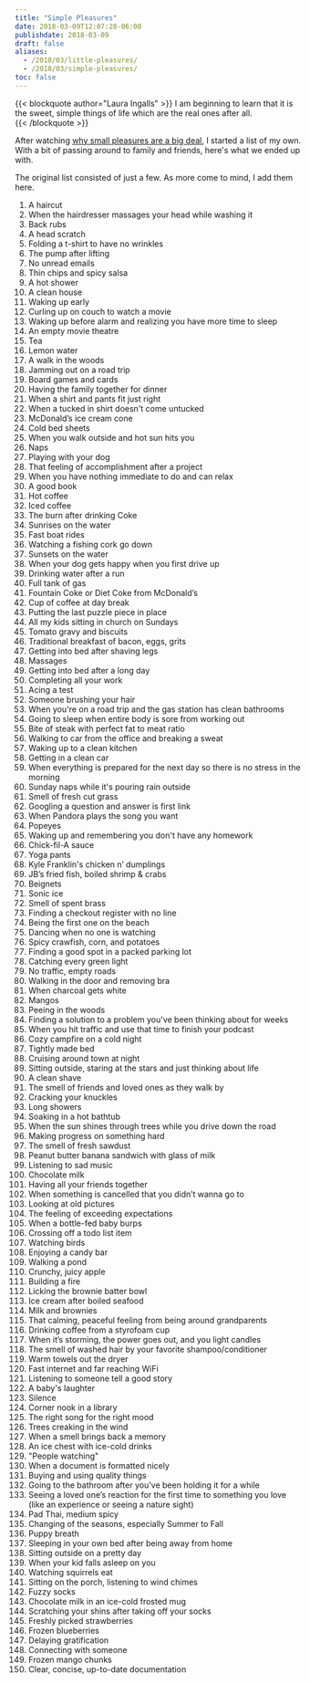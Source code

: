```yaml
---
title: "Simple Pleasures"
date: 2018-03-09T12:07:28-06:00
publishdate: 2018-03-09
draft: false
aliases: 
  - /2018/03/little-pleasures/
  - /2018/03/simple-pleasures/
toc: false
---
```


{{< blockquote author="Laura Ingalls" >}}
I am beginning to learn that it is the sweet, simple things of life which are the real ones after all.  
{{< /blockquote >}}

After watching [why small pleasures are a big deal](https://www.youtube.com/watch?v=6Gv1CqAQVow), I started a list of my own. With a bit of passing around to family and friends, here's what we ended up with. 

The original list consisted of just a few. As more come to mind, I add them here. 

1. A haircut 
1. When the hairdresser massages your head while washing it 
1. Back rubs 
1. A head scratch 
1. Folding a t-shirt to have no wrinkles 
1. The pump after lifting
1. No unread emails
1. Thin chips and spicy salsa 
1. A hot shower 
1. A clean house 
1. Waking up early
1. Curling up on couch to watch a movie 
1. Waking up before alarm and realizing you have more time to sleep 
1. An empty movie theatre 
1. Tea 
1. Lemon water 
1. A walk in the woods 
1. Jamming out on a road trip 
1. Board games and cards 
1. Having the family together for dinner 
1. When a shirt and pants fit just right 
1. When a tucked in shirt doesn't come untucked
1. McDonald’s ice cream cone 
1. Cold bed sheets 
1. When you walk outside and hot sun hits you 
1. Naps 
1. Playing with your dog 
1. That feeling of accomplishment after a project 
1. When you have nothing immediate to do and can relax 
1. A good book 
1. Hot coffee 
1. Iced coffee 
1. The burn after drinking Coke 
1. Sunrises on the water
1. Fast boat rides 
1. Watching a fishing cork go down 
1. Sunsets on the water 
1. When your dog gets happy when you first drive up
1. Drinking water after a run
1. Full tank of gas
1. Fountain Coke or Diet Coke from McDonald’s  
1. Cup of coffee at day break 
1. Putting the last puzzle piece in place 
1. All my kids sitting in church on Sundays
1. Tomato gravy and biscuits 
1. Traditional breakfast of bacon, eggs, grits
1. Getting into bed after shaving legs 
1. Massages 
1. Getting into bed after a long day
1. Completing all your work 
1. Acing a test
1. Someone brushing your hair
1. When you're on a road trip and the gas station has clean bathrooms 
1. Going to sleep when entire body is sore from working out 
1. Bite of steak with perfect fat to meat ratio
1. Walking to car from the office and breaking a sweat 
1. Waking up to a clean kitchen
1. Getting in a clean car 
1. When everything is prepared for the next day so there is no stress in the morning
1. Sunday naps while it's pouring rain outside  
1. Smell of fresh cut grass 
1. Googling a question and answer is first link
1. When Pandora plays the song you want
1. Popeyes
1. Waking up and remembering you don't have any homework 
1. Chick-fil-A sauce 
1. Yoga pants 
1. Kyle Franklin's chicken n’ dumplings 
1. JB’s fried fish, boiled shrimp & crabs 
1. Beignets 
1. Sonic ice 
1. Smell of spent brass 
1. Finding a checkout register with no line 
1. Being the first one on the beach 
1. Dancing when no one is watching 
1. Spicy crawfish, corn, and potatoes 
1. Finding a good spot in a packed parking lot 
1. Catching every green light 
1. No traffic, empty roads
1. Walking in the door and removing bra 
1. When charcoal gets white 
1. Mangos 
1. Peeing in the woods
1. Finding a solution to a problem you've been thinking about for weeks
1. When you hit traffic and use that time to finish your podcast 
1. Cozy campfire on a cold night 
1. Tightly made bed
1. Cruising around town at night
1. Sitting outside, staring at the stars and just thinking about life
1. A clean shave
1. The smell of friends and loved ones as they walk by 
1. Cracking your knuckles
1. Long showers
1. Soaking in a hot bathtub
1. When the sun shines through trees while you drive down the road
1. Making progress on something hard
1. The smell of fresh sawdust
1. Peanut butter banana sandwich with glass of milk 
1. Listening to sad music 
1. Chocolate milk
1. Having all your friends together
1. When something is cancelled that you didn’t wanna go to 
1. Looking at old pictures 
1. The feeling of exceeding expectations 
1. When a bottle-fed baby burps
1. Crossing off a todo list item 
1. Watching birds
1. Enjoying a candy bar
1. Walking a pond 
1. Crunchy, juicy apple 
1. Building a fire
1. Licking the brownie batter bowl
1. Ice cream after boiled seafood
1. Milk and brownies
1. That calming, peaceful feeling from being around grandparents
1. Drinking coffee from a styrofoam cup
1. When it’s storming, the power goes out, and you light candles
1. The smell of washed hair by your favorite shampoo/conditioner
1. Warm towels out the dryer
1. Fast internet and far reaching WiFi
1. Listening to someone tell a good story
1. A baby's laughter
1. Silence
1. Corner nook in a library
1. The right song for the right mood
1. Trees creaking in the wind
1. When a smell brings back a memory
1. An ice chest with ice-cold drinks
1. "People watching"
1. When a document is formatted nicely
1. Buying and using quality things
1. Going to the bathroom after you've been holding it for a while
1. Seeing a loved one’s reaction for the first time to something you love (like an experience or seeing a nature sight)
1. Pad Thai, medium spicy
1. Changing of the seasons, especially Summer to Fall 
1. Puppy breath
1. Sleeping in your own bed after being away from home
1. Sitting outside on a pretty day
1. When your kid falls asleep on you
1. Watching squirrels eat
1. Sitting on the porch, listening to wind chimes
1. Fuzzy socks
1. Chocolate milk in an ice-cold frosted mug
1. Scratching your shins after taking off your socks 
1. Freshly picked strawberries
1. Frozen blueberries
1. Delaying gratification
1. Connecting with someone
1. Frozen mango chunks
1. Clear, concise, up-to-date documentation
